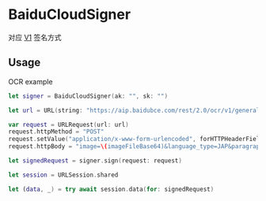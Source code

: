 # BaiduCloudSigner

对应 [V1](https://cloud.baidu.com/doc/Reference/s/njwvz1yfu#%E7%9B%B8%E5%85%B3%E5%87%BD%E6%95%B0%E8%AF%B4%E6%98%8E) 签名方式

## Usage

OCR example

```swift
let signer = BaiduCloudSigner(ak: "", sk: "")

let url = URL(string: "https://aip.baidubce.com/rest/2.0/ocr/v1/general_basic")!

var request = URLRequest(url: url)
request.httpMethod = "POST"
request.setValue("application/x-www-form-urlencoded", forHTTPHeaderField:"Content-Type")
request.httpBody = "image=\(imageFileBase64)&language_type=JAP&paragraph=true&detect_direction=true".data(using: .utf8)!

let signedRequest = signer.sign(request: request)

let session = URLSession.shared

let (data, _) = try await session.data(for: signedRequest)
```
